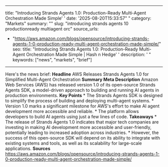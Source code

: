 ﻿---

title: "Introducing Strands Agents 1.0: Production-Ready Multi-Agent Orchestration Made Simple''
date: '2025-08-20T15:33:57""
category: "Markets"
summary: ""
slug: "introducing strands agents 10 productionready multiagent orc"
source_urls:
  - "https://aws.amazon.com/blogs/opensource/introducing-strands-agents-1-0-production-ready-multi-agent-orchestration-made-simple/"
seo:
  title: "Introducing Strands Agents 1.0: Production-Ready Multi-Agent Orchestration Made Simple | Hash n Hedge''
  description: '"
  keywords: ["news", "markets", "brief"]

---
Here's the news brief:  **Headline** AWS Releases Strands Agents 1.0 for Simplified Multi-Agent Orchestration  **Summary Meta Description** Amazon Web Services (AWS) has released version 1.0 of its open-source Strands Agents SDK, a model-driven approach to building and running AI agents in production environments.  **Key Points**  * The Strands Agents SDK is designed to simplify the process of building and deploying multi-agent systems. * Version 1.0 marks a significant milestone for AWS's effort to make AI agent development more accessible and reliable. * The platform allows developers to build AI agents using just a few lines of code.  **Takeaways**  * The release of Strands Agents 1.0 indicates that major tech companies are investing in making AI development more accessible and user-friendly, potentially leading to increased adoption across industries. * However, the success of this open-source SDK will depend on its ability to integrate with existing systems and tools, as well as its scalability for large-scale applications.  **Sources** https://aws.amazon.com/blogs/opensource/introducing-strands-agents-1-0-production-ready-multi-agent-orchestration-made-simple/ 

